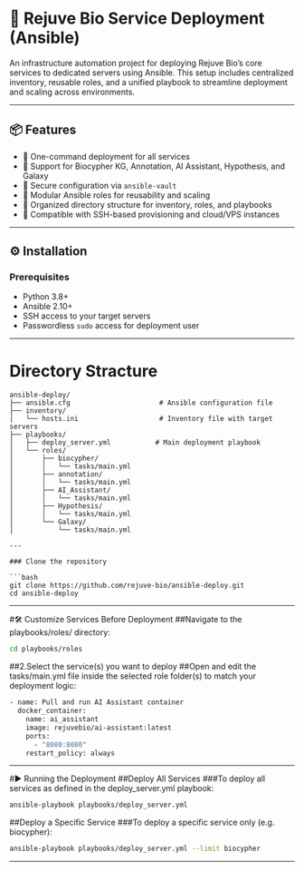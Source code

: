 # 🧠 Rejuve Bio Service Deployment (Ansible)

An infrastructure automation project for deploying Rejuve Bio’s core services to dedicated servers using Ansible. This setup includes centralized inventory, reusable roles, and a unified playbook to streamline deployment and scaling across environments.

---

## 📦 Features

- 🚀 One-command deployment for all services  
- 🧬 Support for Biocypher KG, Annotation, AI Assistant, Hypothesis, and Galaxy  
- 🔐 Secure configuration via `ansible-vault`  
- 🔁 Modular Ansible roles for reusability and scaling  
- 📂 Organized directory structure for inventory, roles, and playbooks  
- 🧰 Compatible with SSH-based provisioning and cloud/VPS instances  

---

## ⚙️ Installation

### Prerequisites

- Python 3.8+  
- Ansible 2.10+  
- SSH access to your target servers  
- Passwordless `sudo` access for deployment user  

---
# Directory Stracture
```
ansible-deploy/
├── ansible.cfg                      # Ansible configuration file
├── inventory/
│   └── hosts.ini                    # Inventory file with target servers
├── playbooks/
│   ├── deploy_server.yml           # Main deployment playbook
│   └── roles/
│       ├── biocypher/
│       │   └── tasks/main.yml
│       ├── annotation/
│       │   └── tasks/main.yml
│       ├── AI_Assistant/
│       │   └── tasks/main.yml
│       ├── Hypothesis/
│       │   └── tasks/main.yml
│       └── Galaxy/
│           └── tasks/main.yml

---

### Clone the repository

```bash
git clone https://github.com/rejuve-bio/ansible-deploy.git
cd ansible-deploy
```
----
#🛠 Customize Services Before Deployment
##Navigate to the playbooks/roles/ directory:
```bash
cd playbooks/roles
```
##2.Select the service(s) you want to deploy
##Open and edit the tasks/main.yml file inside the selected role folder(s) to match your deployment logic:
```bash
- name: Pull and run AI Assistant container
  docker_container:
    name: ai_assistant
    image: rejuvebio/ai-assistant:latest
    ports:
      - "8080:8080"
    restart_policy: always
```
---
#▶️ Running the Deployment
##Deploy All Services
###To deploy all services as defined in the deploy_server.yml playbook:
```bash
ansible-playbook playbooks/deploy_server.yml
```
##Deploy a Specific Service
###To deploy a specific service only (e.g. biocypher):
```bash
ansible-playbook playbooks/deploy_server.yml --limit biocypher
```

---


